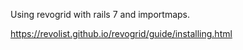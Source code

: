 Using revogrid with rails 7 and importmaps.

https://revolist.github.io/revogrid/guide/installing.html
